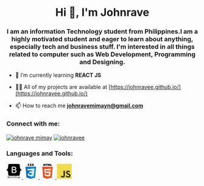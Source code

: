<h1 align="center">Hi 👋, I'm Johnrave</h1>
<h3 align="center">I am an information Technology student from Philippines.I am a highly motivated student and eager to learn about anything, especially tech and business stuff. I'm interested in all things related to computer such as Web Development, Programming and Designing.</h3>

- 🌱 I’m currently learning **REACT JS**

- 👨‍💻 All of my projects are available at [https://johnravee.github.io/](https://johnravee.github.io/)

- 📫 How to reach me **johnravemimayn@gmail.com**

<h3 align="left">Connect with me:</h3>
<p align="left">
<a href="https://www.linkedin.com/in/johrave-mimay-740a06237/" target="_blank"><img align="center" src="https://raw.githubusercontent.com/rahuldkjain/github-profile-readme-generator/master/src/images/icons/Social/linked-in-alt.svg" alt="johnrave mimay" height="30" width="40" /></a>
<a href="https://www.facebook.com/profile.php?id=100089257526973" target="_blank"><img align="center" src="https://raw.githubusercontent.com/rahuldkjain/github-profile-readme-generator/master/src/images/icons/Social/facebook.svg" alt="johnravee" height="30" width="40" /></a>
</p>

<h3 align="left">Languages and Tools:</h3>
<p align="left"> <a href="https://getbootstrap.com" target="_blank" rel="noreferrer"> <img src="https://raw.githubusercontent.com/devicons/devicon/master/icons/bootstrap/bootstrap-plain-wordmark.svg" alt="bootstrap" width="40" height="40"/> </a> <a href="https://www.w3schools.com/css/" target="_blank" rel="noreferrer"> <img src="https://raw.githubusercontent.com/devicons/devicon/master/icons/css3/css3-original-wordmark.svg" alt="css3" width="40" height="40"/> </a> </a> <a href="https://www.w3.org/html/" target="_blank" rel="noreferrer"> <img src="https://raw.githubusercontent.com/devicons/devicon/master/icons/html5/html5-original-wordmark.svg" alt="html5" width="40" height="40"/> </a> <a href="https://developer.mozilla.org/en-US/docs/Web/JavaScript" target="_blank" rel="noreferrer"> <img src="https://raw.githubusercontent.com/devicons/devicon/master/icons/javascript/javascript-original.svg" alt="javascript" width="40" height="40"/> </a> </p>
